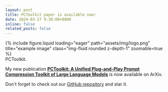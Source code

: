 ```yaml
---
layout: post
title: PCToolkit paper is available now!
date: 2024-03-27 9:30:00+0800
inline: false
related_posts: false
---
```


<div class="row">
    <div class="col-sm mt-3 mt-md-0">
        {% include figure.liquid loading="eager" path="assets/img/logo.png" title="example image" class="img-fluid rounded z-depth-1" zoomable=true %}
    </div>
</div>
<div class="caption">
    PCToolkit.
</div>

My new publication <u><a href='https://arxiv.org/abs/2403.17411'>**PCToolkit: A Unified Plug-and-Play Prompt Compression Toolkit of Large Language Models**</a></u> is now available on ArXiv.

Don't forget to check out our <a href='https://github.com/3DAgentWorld/Toolkit-for-Prompt-Compression'>GitHub repository</a> and star it.
